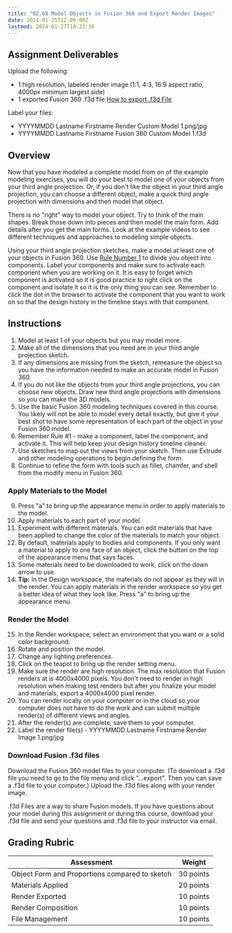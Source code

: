 ```yaml
---
title: "02.08 Model Objects in Fusion 360 and Export Render Images"
date: 2024-01-25T12:00:00Z
lastmod: 2024-01-27T10:23:36
---
```


## Assignment Deliverables

Upload the following:

- 1 high resolution, labeled render image (1:1, 4:3, 16:9 aspect ratio, 4000px minimum largest side)
- 1 exported Fusion 360 .f3d file [How to export .f3d File](../../../../3d-modeling/fusion-360/fusion-360-export-f3d-file.md)

Label your files:

- YYYYMMDD Lastname Firstname Render Custom Model 1.png/jpg
- YYYYMMDD Lastname Firstname Fusion 360 Custom Model 1.f3d

## Overview

Now that you have modeled a complete model from on of the example modeling exercises, you will do your best to model one of your objects from your third angle projection. Or, if you don't like the object in your third angle projection, you can choose a different object, make a quick third angle projection with dimensions and then model that object.

There is no "right" way to model your object. Try to think of the main shapes. Break those down into pieces and then model the main form. Add details after you get the main forms. Look at the example videos to see different techniques and approaches to modeling simple objects.

Using your third angle projection sketches, make a model at least one of your objects in Fusion 360. Use [Rule Number 1](https://youtu.be/ZYXSJ6EQ9S4) to divide you object into components. Label your components and make sure to activate each component when you are working on it. It is easy to forget which component is activated so it is good practice to right click on the component and isolate it so it is the only thing you can see. Remember to click the dot in the browser to activate the component that you want to work on so that the design history in the timeline stays with that component.

## Instructions

1. Model at least 1 of your objects but you may model more.
2. Make all of the dimensions that you need are in your third angle projection sketch.
3. If any dimensions are missing from the sketch, remeasure the object so you have the information needed to make an accurate model in Fusion 360.
4. If you do not like the objects from your third angle projections, you can choose new objects. Draw new third angle projections with dimensions so you can make the 3D models.
5. Use the basic Fusion 360 modeling techniques covered in this course. You likely will not be able to model every detail exactly, but give it your best shot to have some representation of each part of the object in your Fusion 360 model.
6. Remember Rule #1 - make a component, label the component, and activate it. This will help keep your design history timeline cleaner.
7. Use sketches to map out the views from your sketch. Then use Extrude and other modeling operations to begin defining the form.
8. Continue to refine the form with tools such as fillet, chamfer, and shell from the modify menu in Fusion 360.

### Apply Materials to the Model

9. Press "a" to bring up the appearance menu in order to apply materials to the model.
10. Apply materials to each part of your model.
11. Experiment with different materials. You can edit materials that have been applied to change the color of the materials to match your object.
12. By default, materials apply to bodies and components. If you only want a material to apply to one face of an object, click the button on the top of the appearance menu that says faces.
13. Some materials need to be downloaded to work, click on the down arrow to use.
14. **Tip:** In the Design workspace, the materials do not appear as they will in the render. You can apply materials in the render workspace so you get a better idea of what they look like. Press "a" to bring up the appearance menu.

### Render the Model

15. In the Render workspace, select an environment that you want or a solid color background.
16. Rotate and position the model.
17. Change any lighting preferences.
18. Click on the teapot to bring up the render setting menu.
19. Make sure the render are high resolution. The max resolution that Fusion renders at is 4000x4000 pixels. You don't need to render in high resolution when making test renders but after you finalize your model and materials, export a 4000x4000 pixel render.
20. You can render locally on your computer or in the cloud so your computer does not have to do the work and can submit multiple render(s) of different views and angles.
21. After the render(s) are complete, save them to your computer.
22. Label the render file(s) - YYYYMMDD Lastname Firstname Render Image 1.png/jpg

### Download Fusion .f3d files

Download the Fusion 360 model files to your computer. (To download a .f3d file you need to go to the file menu and click "...export". Then you can save a .f3d file to your computer.) Upload the .f3d files along with your render image.

.f3d Files are a way to share Fusion models. If you have questions about your model during this assignment or during this course, download your .f3d file and send your questions and .f3d file to your instructor via email.

## Grading Rubric

<div class="responsive-table-markdown">

| Assessment                                     | Weight    |
| ---------------------------------------------- | --------- |
| Object Form and Proportions compared to sketch | 30 points |
| Materials Applied                              | 20 points |
| Render Exported                                | 10 points |
| Render Composition                             | 10 points |
| File Management                                | 10 points |

</div>
